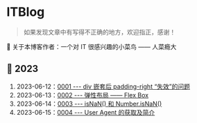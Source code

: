 # ITBlog

> 如果发现文章中有写得不正确的地方，欢迎指正，感谢！

👤 关于本博客作者：一个对 IT 很感兴趣的小菜鸟 —— 人菜瘾大

## 📅 2023
1. 2023-06-12：[0001 --- div 嵌套后 padding-right “失效”的问题](https://github.com/FantasticAiming/ITBlog/blob/main/Blog/0001---Nesting%20div-and-Padding-right-is-not-working.md)
2. 2023-06-13：[0002 --- 弹性布局 —— Flex Box](https://github.com/FantasticAiming/ITBlog/blob/main/Blog/0002---Flex-Box.md)
3. 2023-06-14：[0003 --- isNaN() 和 Number.isNaN()](https://github.com/FantasticAiming/ITBlog/blob/main/Blog/0003---isNaN()-and-Number.isNaN().md)
4. 2023-06-15：[0004 --- User Agent 的获取及简介](https://github.com/FantasticAiming/FantasticAiming.github.io/blob/main/Blog/0004---User-Agent.md)
